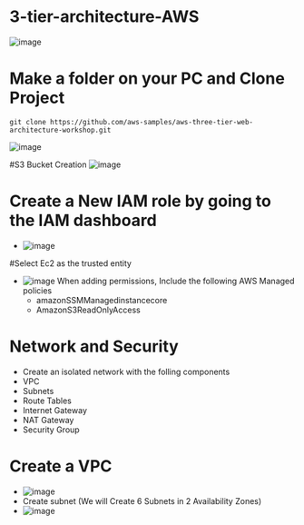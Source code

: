 # 3-tier-architecture-AWS

![image](https://github.com/rogerbarrow/3-tier-architecture-AWS/assets/46138186/c67faf5b-bc24-485c-aea8-4b1c7afdfb27)
# Make a folder on your PC and Clone Project
``` 
git clone https://github.com/aws-samples/aws-three-tier-web-architecture-workshop.git

```
![image](https://github.com/rogerbarrow/3-tier-architecture-AWS/assets/46138186/de005163-0735-47da-8bd5-4700dd98e113)

#S3 Bucket Creation
![image](https://github.com/rogerbarrow/3-tier-architecture-AWS/assets/46138186/9a37efaf-c5bd-4273-aabb-bd0e73bd3afa)
# Create a New IAM role by going to the IAM dashboard
* ![image](https://github.com/rogerbarrow/3-tier-architecture-AWS/assets/46138186/3023e0a2-6154-4195-886b-b3aefa7aab91)

#Select Ec2 as the trusted entity
* ![image](https://github.com/rogerbarrow/3-tier-architecture-AWS/assets/46138186/cc982460-aaed-4104-b011-d560785f93d7)
   When adding permissions, Include the following AWS Managed policies
  * amazonSSMManagedinstancecore
  * AmazonS3ReadOnlyAccess
# Network and Security
* Create an isolated network with the folling components
* VPC
* Subnets
* Route Tables
* Internet Gateway
* NAT Gateway
* Security Group
# Create a VPC
* ![image](https://github.com/rogerbarrow/3-tier-architecture-AWS/assets/46138186/505bd9b8-82a3-4668-b42b-499aa8bd8d2b)
* Create subnet (We will Create 6 Subnets in 2 Availability Zones)
* ![image](https://github.com/rogerbarrow/3-tier-architecture-AWS/assets/46138186/4eefaa5d-1a49-4ce2-9d68-6473784676cf)




